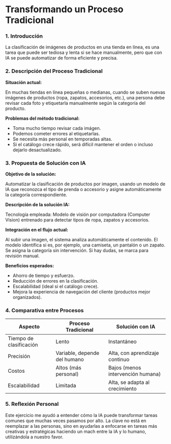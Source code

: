 
# Transformando un Proceso Tradicional

### **1. Introducción**

La clasificación de imágenes de productos en una tienda en línea, es una tarea que puede ser tediosa y lenta si se hace manualmente, pero que con IA se puede automatizar de forma eficiente y precisa.



### **2. Descripción del Proceso Tradicional**

**Situación actual:**

En muchas tiendas en línea pequeñas o medianas, cuando se suben nuevas imágenes de productos (ropa, zapatos, accesorios, etc.), una persona debe revisar cada foto y etiquetarla manualmente según la categoría del producto.

**Problemas del método tradicional:**

- Toma mucho tiempo revisar cada imágen.
- Podemos cometer errores al etiquetarlas.
- Se necesita más personal en temporadas altas.
- Si el catálogo crece rápido, será difícil mantener el orden o incluso dejarlo desactualizado.
  


### **3. Propuesta de Solución con IA**

**Objetivo de la solución:**

Automatizar la clasificación de productos por imagen, usando un modelo de IA que reconozca el tipo de prenda o accesorio y asigne automáticamente la categoría correspondiente.


**Descripción de la solución IA:**

Tecnología empleada: 
Modelo de visión por computadora (Computer Vision) entrenado para detectar tipos de ropa, zapatos y accesorios.

**Integración en el flujo actual:**

Al subir una imagen, el sistema analiza automáticamente el contenido.
El modelo identifica si es, por ejemplo, una camiseta, un pantalón o un zapato.
Se asigna la categoría sin intervención.
Si hay dudas, se marca para revisión manual.

**Beneficios esperados:**

- Ahorro de tiempo y esfuerzo.
- Reducción de errores en la clasificación.
- Escalabilidad (ideal si el catálogo crece).
- Mejora la experiencia de navegación del cliente (productos mejor organizados).
  


### **4. Comparativa entre Procesos**


| Aspecto                    | Proceso Tradicional              | Solución con IA                         |
|----------------------------|----------------------------------|-----------------------------------------|
| Tiempo de clasificación    | Lento                            | Instantáneo                             |
| Precisión                  | Variable, depende del humano     | Alta, con aprendizaje continuo          |
| Costos                     | Altos (más personal)             | Bajos (menos intervención humana)       |
| Escalabilidad              | Limitada                         | Alta, se adapta al crecimiento          |




### **5. Reflexión Personal**

Este ejercicio me ayudó a entender cómo la IA puede transformar tareas comunes que muchas veces pasamos por alto. La clave no está en reemplazar a las personas, sino en ayudarlas a enfocarse en tareas más creativas y estratégicas haciendo un mach entre la IA y lo humano, utilizándola a nuestro favor.
